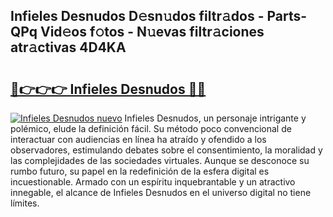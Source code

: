 ## Infieles Desnudos D𝚎sn𝚞dos filtr𝚊dos - Parts-QPq Vid𝚎os f𝚘tos - N𝚞evas filtr𝚊ciones atr𝚊ctivas 4D4KA

# <h2><a href="http://mb0c4d.tromn.icu/?c=Infieles+Desnudos">🔗👉👉👉 Infieles Desnudos 🔗🔗</a></h2>

[![Infieles Desnudos nuevo](https://i.imgur.com/pEAQMta.gif)](http://mb0c4d.tromn.icu/?c=Infieles+Desnudos)
Infieles Desnudos, un personaje intrigante y polémico, elude la definición fácil. Su método poco convencional de interactuar con audiencias en línea ha atraído y ofendido a los observadores, estimulando debates sobre el consentimiento, la moralidad y las complejidades de las sociedades virtuales. Aunque se desconoce su rumbo futuro, su papel en la redefinición de la esfera digital es incuestionable. Armado con un espíritu inquebrantable y un atractivo innegable, el alcance de Infieles Desnudos en el universo digital no tiene límites.
